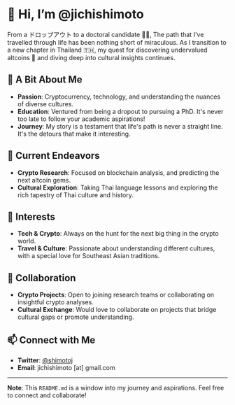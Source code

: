 # 👋 Hi, I’m @jichishimoto

From a ドロップアウト to a doctoral candidate 👨‍🎓, The path that I've travelled through life has been nothing short of miraculous. As I transition to a new chapter in Thailand 🇹🇭, my quest for discovering undervalued altcoins 💎 and diving deep into cultural insights continues.

## 📜 A Bit About Me
- **Passion**: Cryptocurrency, technology, and understanding the nuances of diverse cultures.
- **Education**: Ventured from being a dropout to pursuing a PhD. It's never too late to follow your academic aspirations!
- **Journey**: My story is a testament that life's path is never a straight line. It's the detours that make it interesting.

## 🌱 Current Endeavors
- **Crypto Research**: Focused on blockchain analysis, and predicting the next altcoin gems.
- **Cultural Exploration**: Taking Thai language lessons and exploring the rich tapestry of Thai culture and history.

## 👀 Interests 
- **Tech & Crypto**: Always on the hunt for the next big thing in the crypto world.
- **Travel & Culture**: Passionate about understanding different cultures, with a special love for Southeast Asian traditions.
  
## 💞️ Collaboration
- **Crypto Projects**: Open to joining research teams or collaborating on insightful crypto analyses.
- **Cultural Exchange**: Would love to collaborate on projects that bridge cultural gaps or promote understanding.

## 📫 Connect with Me
- **Twitter**: [@shimotoj](https://twitter.com/shimotoj)
- **Email**: jichishimoto [at] gmail.com
---
**Note**: This `README.md` is a window into my journey and aspirations. Feel free to connect and collaborate!
